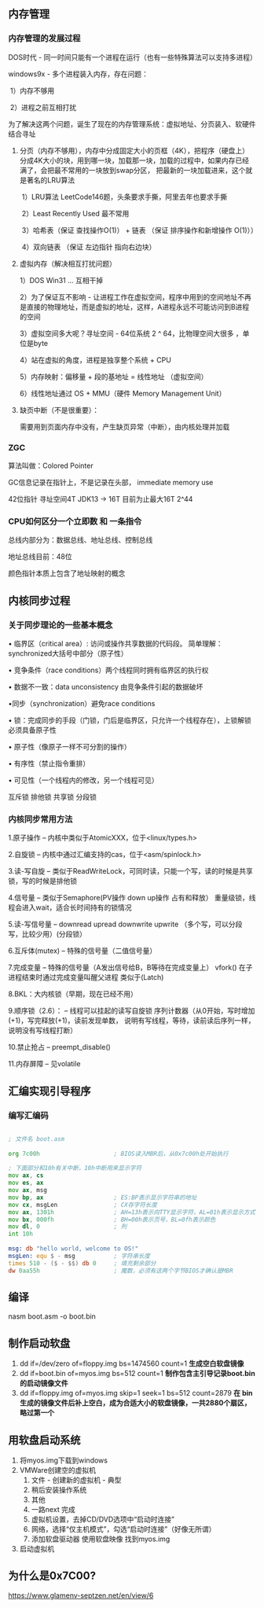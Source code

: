 ## 内存管理

### 内存管理的发展过程

DOS时代 - 同一时间只能有一个进程在运行（也有一些特殊算法可以支持多进程）

windows9x - 多个进程装入内存，存在问题：

​		1）内存不够用 

​		2）进程之前互相打扰

为了解决这两个问题，诞生了现在的内存管理系统：虚拟地址、分页装入、软硬件结合寻址

1. 分页（内存不够用），内存中分成固定大小的页框（4K），把程序（硬盘上）分成4K大小的块，用到哪一块，加载那一块，加载的过程中，如果内存已经满了，会把最不常用的一块放到swap分区， 把最新的一块加载进来，这个就是著名的LRU算法

   ​		1）LRU算法 LeetCode146题，头条要求手撕，阿里去年也要求手撕

   ​		2）Least Recently Used 最不常用

   ​		3）哈希表（保证 查找操作O(1)） + 链表 （保证 排序操作和新增操作 O(1)））

   ​		4）双向链表 （保证 左边指针 指向右边块）

2. 虚拟内存（解决相互打扰问题）

   1）DOS Win31 ... 互相干掉

   2）为了保证互不影响 - 让进程工作在虚拟空间，程序中用到的空间地址不再是直接的物理地址，而是虚拟的地址，这样，A进程永远不可能访问到B进程的空间

   3）虚拟空间多大呢？寻址空间 - 64位系统 2 ^ 64，比物理空间大很多 ，单位是byte

   4）站在虚拟的角度，进程是独享整个系统 + CPU

   5）内存映射：偏移量 + 段的基地址 = 线性地址 （虚拟空间）

   6）线性地址通过 OS + MMU（硬件 Memory Management Unit）

3. 缺页中断（不是很重要）：

   需要用到页面内存中没有，产生缺页异常（中断），由内核处理并加载

### ZGC

算法叫做：Colored Pointer

GC信息记录在指针上，不是记录在头部， immediate memory use

42位指针 寻址空间4T JDK13 -> 16T 目前为止最大16T 2^44

### CPU如何区分一个立即数 和 一条指令

总线内部分为：数据总线、地址总线、控制总线

地址总线目前：48位

颜色指针本质上包含了地址映射的概念

## 内核同步过程

### 关于同步理论的一些基本概念

• 临界区（critical area）: 访问或操作共享数据的代码段。 简单理解：synchronized大括号中部分（原子性）

• 竞争条件（race conditions）两个线程同时拥有临界区的执行权

• 数据不一致：data unconsistency 由竞争条件引起的数据破坏

 •同步（synchronization）避免race conditions

• 锁：完成同步的手段（门锁，门后是临界区，只允许一个线程存在），上锁解锁必须具备原子性

• 原子性（像原子一样不可分割的操作）

• 有序性（禁止指令重排）

• 可见性（一个线程内的修改，另一个线程可见）

互斥锁 排他锁 共享锁 分段锁

### 内核同步常用方法

1.原子操作 – 内核中类似于AtomicXXX，位于<linux/types.h>

2.自旋锁 – 内核中通过汇编支持的cas，位于<asm/spinlock.h>

3.读-写自旋 – 类似于ReadWriteLock，可同时读，只能一个写，读的时候是共享锁，写的时候是排他锁

4.信号量 – 类似于Semaphore(PV操作 down up操作 占有和释放） 重量级锁，线程会进入wait，适合长时间持有的锁情况

5.读-写信号量 – downread upread downwrite upwrite （多个写，可以分段写，比较少用）(分段锁）

6.互斥体(mutex) – 特殊的信号量（二值信号量）

7.完成变量 – 特殊的信号量（A发出信号给B，B等待在完成变量上） vfork() 在子进程结束时通过完成变量叫醒父进程 类似于(Latch)

8.BKL：大内核锁（早期，现在已经不用）

9.顺序锁（2.6）： – 线程可以挂起的读写自旋锁 序列计数器（从0开始，写时增加(+1)，写完释放(+1)，读前发现单数， 说明有写线程，等待，读前读后序列一样，说明没有写线程打断）

10.禁止抢占 – preempt_disable()

11.内存屏障 – 见volatile

## 汇编实现引导程序

### 编写汇编码

```asm

; 文件名 boot.asm
 
org 7c00h                     ; BIOS读入MBR后，从0x7c00h处开始执行
 
; 下面部分和10h有关中断，10h中断用来显示字符
mov ax, cs
mov es, ax
mov ax, msg
mov bp, ax                    ; ES:BP表示显示字符串的地址
mov cx, msgLen                ; CX存字符长度
mov ax, 1301h                 ; AH=13h表示向TTY显示字符，AL=01h表示显示方式（字符串是否包含显示属性，01h表示不包含）
mov bx, 000fh                 ; BH=00h表示页号，BL=0fh表示颜色
mov dl, 0                     ; 列
int 10h
  
msg: db "hello world, welcome to OS!"
msgLen: equ $ - msg           ; 字符串长度
times 510 - ($ - $$) db 0     ; 填充剩余部分
dw 0aa55h                     ; 魔数，必须有这两个字节BIOS才确认是MBR
```

## 编译

nasm boot.asm -o boot.bin

## 制作启动软盘

1. dd if=/dev/zero of=floppy.img bs=1474560 count=1 **生成空白软盘镜像**
2. dd if=boot.bin of=myos.img bs=512 count=1 **制作包含主引导记录boot.bin的启动镜像文件**
3. dd if=floppy.img of=myos.img skip=1 seek=1 bs=512 count=2879 **在 bin 生成的镜像文件后补上空白，成为合适大小的软盘镜像，一共2880个扇区，略过第一个**

## 用软盘启动系统

1. 将myos.img下载到windows
2. VMWare创建空的虚拟机
   1. 文件 - 创建新的虚拟机 - 典型
   2. 稍后安装操作系统
   3. 其他
   4. 一路next 完成
   5. 虚拟机设置，去掉CD/DVD选项中“启动时连接”
   6. 网络，选择“仅主机模式”，勾选“启动时连接”（好像无所谓）
   7. 添加软盘驱动器 使用软盘映像 找到myos.img
3. 启动虚拟机

## 为什么是0x7C00?

https://www.glamenv-septzen.net/en/view/6
